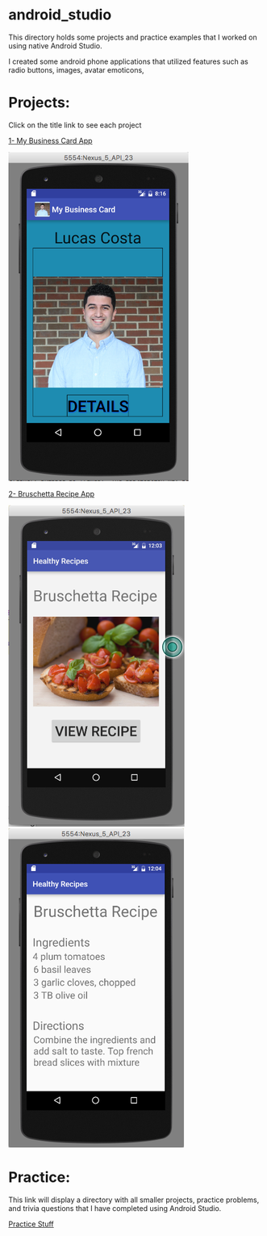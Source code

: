 # android_studio
This directory holds some projects and practice examples that I worked on using native Android Studio.

I created some android phone applications that utilized features such as radio buttons, images, avatar emoticons,  

# Projects:

Click on the title link to see each project

[1- My Business Card App](https://github.com/lgc13/LucasCosta_portfolio/tree/master/android_studio/MyBusinessCard_app_project)

![Screenshot](MyBusinessCard_app_project/img/my_app.png)

[2- Bruschetta Recipe App](https://github.com/lgc13/LucasCosta_portfolio/tree/master/android_studio/Recipe_app_project)

![Screenshot](Recipe_app_project/img/user1.png)
![Screenshot](Recipe_app_project/img/user2.png)

# Practice:

This link will display a directory with all smaller projects, practice problems, and trivia questions that I have completed using Android Studio.

[Practice Stuff](https://github.com/lgc13/LucasCosta_portfolio/tree/master/android_studio/practice)
